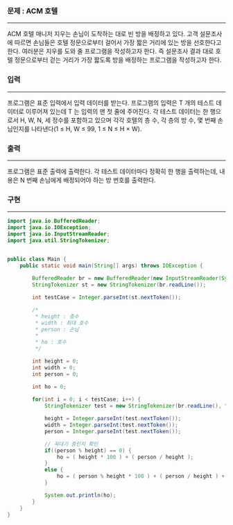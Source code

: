 ### 문제 : ACM 호텔

<hr >

ACM 호텔 매니저 지우는 손님이 도착하는 대로 빈 방을 배정하고 있다. 고객 설문조사에 따르면 손님들은 호텔 정문으로부터 걸어서 가장 짧은 거리에 있는 방을 선호한다고 한다. 여러분은 지우를 도와 줄 프로그램을 작성하고자 한다. 즉 설문조사 결과 대로 호텔 정문으로부터 걷는 거리가 가장 짧도록 방을 배정하는 프로그램을 작성하고자 한다.

### 입력

<hr >

프로그램은 표준 입력에서 입력 데이터를 받는다. 프로그램의 입력은 T 개의 테스트 데이터로 이루어져 있는데 T 는 입력의 맨 첫 줄에 주어진다. 각 테스트 데이터는 한 행으로서 H, W, N, 세 정수를 포함하고 있으며 각각 호텔의 층 수, 각 층의 방 수, 몇 번째 손님인지를 나타낸다(1 ≤ H, W ≤ 99, 1 ≤ N ≤ H × W). 

### 출력

<hr >

프로그램은 표준 출력에 출력한다. 각 테스트 데이터마다 정확히 한 행을 출력하는데, 내용은 N 번째 손님에게 배정되어야 하는 방 번호를 출력한다.

### 구현

<hr >

~~~ Java
import java.io.BufferedReader;
import java.io.IOException;
import java.io.InputStreamReader;
import java.util.StringTokenizer;


public class Main {
    public static void main(String[] args) throws IOException {
        
        BufferedReader br = new BufferedReader(new InputStreamReader(System.in));
        StringTokenizer st = new StringTokenizer(br.readLine());

        int testCase = Integer.parseInt(st.nextToken());

        /*
         * height : 층수
         * width : 최대 호수
         * person : 손님
         * 
         * ho : 호수
         */

        int height = 0;
        int width = 0;
        int person = 0;

        int ho = 0;
        
        for(int i = 0; i < testCase; i++) {
            StringTokenizer test = new StringTokenizer(br.readLine(), " ");

            height = Integer.parseInt(test.nextToken());
            width = Integer.parseInt(test.nextToken());
            person = Integer.parseInt(test.nextToken());

            // 꼭대기 층인지 확인
            if((person % height) == 0) {
                ho = ( height * 100 ) + ( person / height );
            }
            else {
                ho = ( person % height * 100 ) + ( person / height ) + 1;
            }

            System.out.println(ho);
        }
    }
}
~~~
